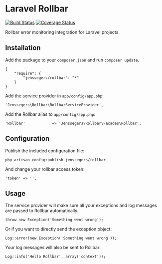 Laravel Rollbar
===============

[![Build Status](https://travis-ci.org/jenssegers/Laravel-Rollbar.svg)](https://travis-ci.org/jenssegers/Laravel-Rollbar) [![Coverage Status](https://coveralls.io/repos/jenssegers/Laravel-Rollbar/badge.png)](https://coveralls.io/r/jenssegers/Laravel-Rollbar)

Rollbar error monitoring integration for Laravel projects.

Installation
------------

Add the package to your `composer.json` and run `composer update`.

    {
        "require": {
            "jenssegers/rollbar": "*"
        }
    }

Add the service provider in `app/config/app.php`:

    'Jenssegers\Rollbar\RollbarServiceProvider',

Add the Rollbar alias to `app/config/app.php`:

    'Rollbar'            => 'Jenssegers\Rollbar\Facades\Rollbar',

Configuration
-------------

Publish the included configuration file:

    php artisan config:publish jenssegers/rollbar

And change your rollbar access token:

    'token' => '',

Usage
-----

The service provider will make sure all your exceptions and log messages are passed to Rollbar automatically.

    throw new Exception('Something went wrong');

Or if you want to directly send the exception object:

    Log::error(new Exception('Something went wrong'));

Your log messages will also be sent to Rollbar:

    Log::info('Hello Rollbar', array('context'));
